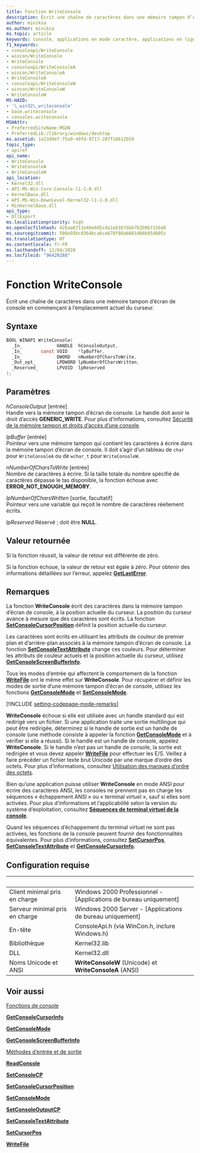 ```yaml
---
title: Fonction WriteConsole
description: Écrit une chaîne de caractères dans une mémoire tampon d’écran de console en commençant à l’emplacement actuel du curseur.
author: miniksa
ms.author: miniksa
ms.topic: article
keywords: console, applications en mode caractère, applications en ligne de commande, applications de terminal, API console
f1_keywords:
- consoleapi/WriteConsole
- wincon/WriteConsole
- WriteConsole
- consoleapi/WriteConsoleA
- wincon/WriteConsoleA
- WriteConsoleA
- consoleapi/WriteConsoleW
- wincon/WriteConsoleW
- WriteConsoleW
MS-HAID:
- '\_win32\_writeconsole'
- base.writeconsole
- consoles.writeconsole
MSHAttr:
- PreferredSiteName:MSDN
- PreferredLib:/library/windows/desktop
ms.assetid: 1a13d9ef-75a9-49fd-9717-207f18612b59
topic_type:
- apiref
api_name:
- WriteConsole
- WriteConsoleA
- WriteConsoleW
api_location:
- Kernel32.dll
- API-MS-Win-Core-Console-l1-1-0.dll
- KernelBase.dll
- API-MS-Win-DownLevel-Kernel32-l1-1-0.dll
- MinKernelBase.dll
api_type:
- DllExport
ms.localizationpriority: high
ms.openlocfilehash: 426aa6711e46e0d5cda1eb1b7dab7b2b0b7156d6
ms.sourcegitcommit: 508e93bc83b4bca6ce678f88ab081d66b95d605c
ms.translationtype: HT
ms.contentlocale: fr-FR
ms.lasthandoff: 12/04/2020
ms.locfileid: "96420288"
---
```

# <a name="writeconsole-function"></a>Fonction WriteConsole

Écrit une chaîne de caractères dans une mémoire tampon d’écran de console en commençant à l’emplacement actuel du curseur.

## <a name="syntax"></a>Syntaxe

```C
BOOL WINAPI WriteConsole(
  _In_             HANDLE  hConsoleOutput,
  _In_       const VOID    *lpBuffer,
  _In_             DWORD   nNumberOfCharsToWrite,
  _Out_opt_        LPDWORD lpNumberOfCharsWritten,
  _Reserved_       LPVOID  lpReserved
);
```

## <a name="parameters"></a>Paramètres

*hConsoleOutput* \[entrée\]  
Handle vers la mémoire tampon d’écran de console. Le handle doit avoir le droit d’accès **GENERIC\_WRITE**. Pour plus d’informations, consultez [Sécurité de la mémoire tampon et droits d’accès d’une console](console-buffer-security-and-access-rights.md).

*lpBuffer* \[entrée\]  
Pointeur vers une mémoire tampon qui contient les caractères à écrire dans la mémoire tampon d’écran de console. Il doit s’agir d’un tableau de `char` pour `WriteConsoleA` ou de `wchar_t` pour `WriteConsoleW`.

*nNumberOfCharsToWrite* \[entrée\]  
Nombre de caractères à écrire. Si la taille totale du nombre spécifié de caractères dépasse le tas disponible, la fonction échoue avec **ERROR\_NOT\_ENOUGH\_MEMORY**.

*lpNumberOfCharsWritten* \[sortie, facultatif\]  
Pointeur vers une variable qui reçoit le nombre de caractères réellement écrits.

*lpReserved* Réservé ; doit être **NULL**.

## <a name="return-value"></a>Valeur retournée

Si la fonction réussit, la valeur de retour est différente de zéro.

Si la fonction échoue, la valeur de retour est égale à zéro. Pour obtenir des informations détaillées sur l’erreur, appelez [**GetLastError**](https://msdn.microsoft.com/library/windows/desktop/ms679360).

## <a name="remarks"></a>Remarques

La fonction **WriteConsole** écrit des caractères dans la mémoire tampon d’écran de console, à la position actuelle du curseur. La position du curseur avance à mesure que des caractères sont écrits. La fonction [**SetConsoleCursorPosition**](setconsolecursorposition.md) définit la position actuelle du curseur.

Les caractères sont écrits en utilisant les attributs de couleur de premier plan et d’arrière-plan associés à la mémoire tampon d’écran de console. La fonction [**SetConsoleTextAttribute**](setconsoletextattribute.md) change ces couleurs. Pour déterminer les attributs de couleur actuels et la position actuelle du curseur, utilisez [**GetConsoleScreenBufferInfo**](getconsolescreenbufferinfo.md).

Tous les modes d’entrée qui affectent le comportement de la fonction [**WriteFile**](https://msdn.microsoft.com/library/windows/desktop/aa365747) ont le même effet sur **WriteConsole**. Pour récupérer et définir les modes de sortie d’une mémoire tampon d’écran de console, utilisez les fonctions [**GetConsoleMode**](getconsolemode.md) et [**SetConsoleMode**](setconsolemode.md).

[!INCLUDE [setting-codepage-mode-remarks](./includes/setting-codepage-mode-remarks.md)]

**WriteConsole** échoue si elle est utilisée avec un handle standard qui est redirigé vers un fichier. Si une application traite une sortie multilingue qui peut être redirigée, déterminez si le handle de sortie est un handle de console (une méthode consiste à appeler la fonction [**GetConsoleMode**](getconsolemode.md) et à vérifier si elle a réussi). Si le handle est un handle de console, appelez **WriteConsole**. Si le handle n’est pas un handle de console, la sortie est redirigée et vous devez appeler [**WriteFile**](https://msdn.microsoft.com/library/windows/desktop/aa365747) pour effectuer les E/S. Veillez à faire précéder un fichier texte brut Unicode par une marque d’ordre des octets. Pour plus d’informations, consultez [Utilisation des marques d’ordre des octets](https://msdn.microsoft.com/library/windows/desktop/dd374101).

Bien qu’une application puisse utiliser **WriteConsole** en mode ANSI pour écrire des caractères ANSI, les consoles ne prennent pas en charge les séquences « échappement ANSI » ou « terminal virtuel », sauf si elles sont activées. Pour plus d’informations et l’applicabilité selon la version du système d’exploitation, consultez [**Séquences de terminal virtuel de la console**](console-virtual-terminal-sequences.md).

Quand les séquences d’échappement du terminal virtuel ne sont pas activées, les fonctions de la console peuvent fournir des fonctionnalités équivalentes. Pour plus d’informations, consultez [**SetCursorPos**](https://msdn.microsoft.com/library/windows/desktop/ms648394(v=vs.85).aspx), [**SetConsoleTextAttribute**](setconsoletextattribute.md) et [**GetConsoleCursorInfo**](getconsolecursorinfo.md).

## <a name="requirements"></a>Configuration requise

| &nbsp; | &nbsp; |
|-|-|
| Client minimal pris en charge | Windows 2000 Professionnel - \[Applications de bureau uniquement\] |
| Serveur minimal pris en charge | Windows 2000 Server - \[Applications de bureau uniquement\] |
| En-tête | ConsoleApi.h (via WinCon.h, inclure Windows.h) |
| Bibliothèque | Kernel32.lib |
| DLL | Kernel32.dll |
| Noms Unicode et ANSI | **WriteConsoleW** (Unicode) et **WriteConsoleA** (ANSI) |

## <a name="see-also"></a>Voir aussi

[Fonctions de console](console-functions.md)

[**GetConsoleCursorInfo**](getconsolecursorinfo.md)

[**GetConsoleMode**](getconsolemode.md)

[**GetConsoleScreenBufferInfo**](getconsolescreenbufferinfo.md)

[Méthodes d’entrée et de sortie](input-and-output-methods.md)

[**ReadConsole**](readconsole.md)

[**SetConsoleCP**](setconsolecp.md)

[**SetConsoleCursorPosition**](setconsolecursorposition.md)

[**SetConsoleMode**](setconsolemode.md)

[**SetConsoleOutputCP**](setconsoleoutputcp.md)

[**SetConsoleTextAttribute**](setconsoletextattribute.md)

[**SetCursorPos**](https://msdn.microsoft.com/library/windows/desktop/ms648394(v=vs.85).aspx)

[**WriteFile**](https://msdn.microsoft.com/library/windows/desktop/aa365747)
